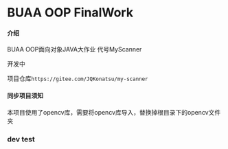 # BUAA OOP FinalWork

#### 介绍

BUAA OOP面向对象JAVA大作业
代号MyScanner

开发中

项目仓库`https://gitee.com/JQKonatsu/my-scanner`

#### 同步项目须知

本项目使用了opencv库，需要将opencv库导入，替换掉根目录下的opencv文件夹

### dev test


